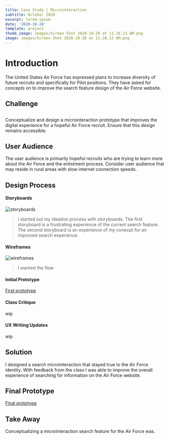 ```yaml
---
title: Case Study | Microinteraction
subtitle: October 2020
excerpt: lorem-ipsum
date: '2020-10-28'
template: project
thumb_image: images/Screen Shot 2020-10-28 at 11.28.13 AM.png
image: images/Screen Shot 2020-10-28 at 11.28.13 AM.png
---
```

# Introduction

The United States Air Force has expressed plans to increase diversity of future recruits and specifically for Pilot positions. They have asked for concepts on to improve the search feature design of the Air Force website.

## Challenge

##

Conceptualize and design a microinteraction prototype that improves the digital experience for a hopeful Air Force recruit. Ensure that this design remains accessible.

[](<!\[Alt Text]\(https://media.giphy.com/media/vFKqnCdLPNOKc/giphy.gif)&#xA;&#xA;>)

## User Audience

The user audience is primarily hopeful recruits who are trying to learn more about the Air Force and the enlistment process. Consider user audience that may reside in rural areas with slow internet connection speeds.

## Design Process

#### Storyboards

![storyboards](/images/storyboards-ideation.png)

> I started out my ideation process with storyboards. The first storyboard is a frustrating experience of the current search feature. The second storyboard is an experience of my conecpt for an improved search experience.

#### Wireframes

![wireframes](/images/wireframes.png)

> I wanted the flow

#### Initial Prototype

[First prototype](https://framer.com/share/PROJECT-3-miXD--98mipLE6q6XkAGCc1Tlj)

#### Class Critique

wip

#### UX Writing Updates

wip

## Solution

I designed a search microinteraction that stayed true to the Air Force identity. With feedback from the class I was able to improve the overall experience of searching for information on the Air Force website.

## Final Prototype

[Final prototype](https://framer.com/share/PROJECT-4-UX-Writing--ybyOplsPeSFHuk5y0xic#ZzNH6Gum0)

## Take Away

Conceptualizing a microinteraction search feature for the Air Force was.
